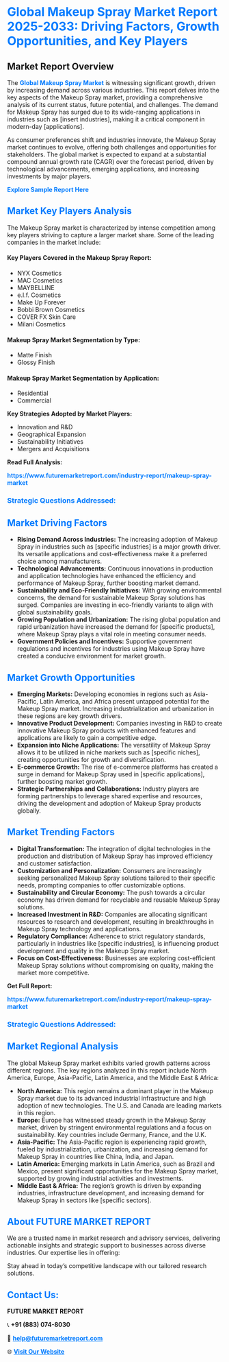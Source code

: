 <h1 style="color: #007BFF;">Global Makeup Spray Market Report 2025-2033: Driving Factors, Growth Opportunities, and Key Players</h1>

<section id="overview">
<h2>Market Report Overview</h2>
<p>The <a href="https://www.futuremarketreport.com/industry-report/makeup-spray-market" style="color: #007BFF; text-decoration: none;"><strong>Global Makeup Spray Market</strong></a> is witnessing significant growth, driven by increasing demand across various industries. This report delves into the key aspects of the Makeup Spray market, providing a comprehensive analysis of its current status, future potential, and challenges. The demand for Makeup Spray has surged due to its wide-ranging applications in industries such as [insert industries], making it a critical component in modern-day [applications].</p>
<p>As consumer preferences shift and industries innovate, the Makeup Spray market continues to evolve, offering both challenges and opportunities for stakeholders. The global market is expected to expand at a substantial compound annual growth rate (CAGR) over the forecast period, driven by technological advancements, emerging applications, and increasing investments by major players.</p>
</section>

<section id="overview">
<p><a href="https://www.futuremarketreport.com/request-sample/reportId=84964" style="color: #007BFF; text-decoration: none;"><strong>Explore Sample Report Here</strong></a></p>
</section>

<section id="key-players">
<h2 style="color: #007BFF;">Market Key Players Analysis</h2>
<p>The Makeup Spray market is characterized by intense competition among key players striving to capture a larger market share. Some of the leading companies in the market include:</p>
<h4>Key Players Covered in the Makeup Spray Report:</h4>
<ul><li>NYX Cosmetics</li><li>MAC Cosmetics</li><li>MAYBELLINE</li><li>e.l.f. Cosmetics</li><li>Make Up Forever</li><li>Bobbi Brown Cosmetics</li><li>COVER FX Skin Care</li><li>Milani Cosmetics</li></ul>
<h4>Makeup Spray Market Segmentation by Type:</h4>
<ul><li>Matte Finish</li><li>Glossy Finish</li></ul>

<h4>Makeup Spray Market Segmentation by Application:</h4>
<ul><li>Residential</li><li>Commercial</li></ul>
<p><strong>Key Strategies Adopted by Market Players:</strong></p>
<ul>
<li>Innovation and R&D</li>
<li>Geographical Expansion</li>
<li>Sustainability Initiatives</li>
<li>Mergers and Acquisitions</li>
</ul>
</section>

<section>
<p><strong>Read Full Analysis: </strong></p><a href="https://www.futuremarketreport.com/industry-report/makeup-spray-market" style="color: #007BFF; text-decoration: none;"><strong>https://www.futuremarketreport.com/industry-report/makeup-spray-market</strong></a>
<h3 style="color: #007BFF;">Strategic Questions Addressed:</h3>
</section>

<section id="driving-factors">
<h2 style="color: #007BFF;">Market Driving Factors</h2>
<ul>
<li><strong>Rising Demand Across Industries:</strong> The increasing adoption of Makeup Spray in industries such as [specific industries] is a major growth driver. Its versatile applications and cost-effectiveness make it a preferred choice among manufacturers.</li>
<li><strong>Technological Advancements:</strong> Continuous innovations in production and application technologies have enhanced the efficiency and performance of Makeup Spray, further boosting market demand.</li>
<li><strong>Sustainability and Eco-Friendly Initiatives:</strong> With growing environmental concerns, the demand for sustainable Makeup Spray solutions has surged. Companies are investing in eco-friendly variants to align with global sustainability goals.</li>
<li><strong>Growing Population and Urbanization:</strong> The rising global population and rapid urbanization have increased the demand for [specific products], where Makeup Spray plays a vital role in meeting consumer needs.</li>
<li><strong>Government Policies and Incentives:</strong> Supportive government regulations and incentives for industries using Makeup Spray have created a conducive environment for market growth.</li>
</ul>
</section>

<section id="growth-opportunities">
<h2 style="color: #007BFF;">Market Growth Opportunities</h2>
<ul>
<li><strong>Emerging Markets:</strong> Developing economies in regions such as Asia-Pacific, Latin America, and Africa present untapped potential for the Makeup Spray market. Increasing industrialization and urbanization in these regions are key growth drivers.</li>
<li><strong>Innovative Product Development:</strong> Companies investing in R&D to create innovative Makeup Spray products with enhanced features and applications are likely to gain a competitive edge.</li>
<li><strong>Expansion into Niche Applications:</strong> The versatility of Makeup Spray allows it to be utilized in niche markets such as [specific niches], creating opportunities for growth and diversification.</li>
<li><strong>E-commerce Growth:</strong> The rise of e-commerce platforms has created a surge in demand for Makeup Spray used in [specific applications], further boosting market growth.</li>
<li><strong>Strategic Partnerships and Collaborations:</strong> Industry players are forming partnerships to leverage shared expertise and resources, driving the development and adoption of Makeup Spray products globally.</li>
</ul>
</section>

<section id="trending-factors">
<h2 style="color: #007BFF;">Market Trending Factors</h2>
<ul>
<li><strong>Digital Transformation:</strong> The integration of digital technologies in the production and distribution of Makeup Spray has improved efficiency and customer satisfaction.</li>
<li><strong>Customization and Personalization:</strong> Consumers are increasingly seeking personalized Makeup Spray solutions tailored to their specific needs, prompting companies to offer customizable options.</li>
<li><strong>Sustainability and Circular Economy:</strong> The push towards a circular economy has driven demand for recyclable and reusable Makeup Spray solutions.</li>
<li><strong>Increased Investment in R&D:</strong> Companies are allocating significant resources to research and development, resulting in breakthroughs in Makeup Spray technology and applications.</li>
<li><strong>Regulatory Compliance:</strong> Adherence to strict regulatory standards, particularly in industries like [specific industries], is influencing product development and quality in the Makeup Spray market.</li>
<li><strong>Focus on Cost-Effectiveness:</strong> Businesses are exploring cost-efficient Makeup Spray solutions without compromising on quality, making the market more competitive.</li>
</ul>
</section>

<section>
<p><strong>Get Full Report: </strong></p><a href="https://www.futuremarketreport.com/industry-report/makeup-spray-market" style="color: #007BFF; text-decoration: none;"><strong>https://www.futuremarketreport.com/industry-report/makeup-spray-market</strong></a>
<h3 style="color: #007BFF;">Strategic Questions Addressed:</h3>
</section>


<section id="regional-analysis">
<h2 style="color: #007BFF;">Market Regional Analysis</h2>
<p>The global Makeup Spray market exhibits varied growth patterns across different regions. The key regions analyzed in this report include North America, Europe, Asia-Pacific, Latin America, and the Middle East & Africa:</p>
<ul>
<li><strong>North America:</strong> This region remains a dominant player in the Makeup Spray market due to its advanced industrial infrastructure and high adoption of new technologies. The U.S. and Canada are leading markets in this region.</li>
<li><strong>Europe:</strong> Europe has witnessed steady growth in the Makeup Spray market, driven by stringent environmental regulations and a focus on sustainability. Key countries include Germany, France, and the U.K.</li>
<li><strong>Asia-Pacific:</strong> The Asia-Pacific region is experiencing rapid growth, fueled by industrialization, urbanization, and increasing demand for Makeup Spray in countries like China, India, and Japan.</li>
<li><strong>Latin America:</strong> Emerging markets in Latin America, such as Brazil and Mexico, present significant opportunities for the Makeup Spray market, supported by growing industrial activities and investments.</li>
<li><strong>Middle East & Africa:</strong> The region’s growth is driven by expanding industries, infrastructure development, and increasing demand for Makeup Spray in sectors like [specific sectors].</li>
</ul>
</section>

<footer>
<h2 style="color: #007BFF;">About FUTURE MARKET REPORT</h2>
<p>We are a trusted name in market research and advisory services, delivering actionable insights and strategic support to businesses across diverse industries. Our expertise lies in offering:</p>

<p>Stay ahead in today’s competitive landscape with our tailored research solutions.</p>

<h2 style="color: #007BFF;">Contact Us:</h2>
<p><strong>FUTURE MARKET REPORT</strong></p>
<p>📞 <strong>+91 (883) 074-8030</strong></p>
<p>📧 <strong><a href="mailto:help@futuremarketreport.com" style="color: #007BFF;">help@futuremarketreport.com</a></strong></p>
<p>🌐 <strong><a href="https://www.futuremarketreport.com/" style="color: #007BFF;">Visit Our Website</a></strong></p>
</footer>
